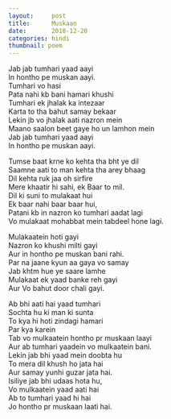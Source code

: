 ```yaml
---
layout:     post
title:      Muskaan
date:       2018-12-20
categories: hindi
thumbnail: poem
---
```


Jab jab tumhari yaad aayi  
In hontho pe muskan aayi.  
Tumhari vo hasi  
Pata nahi kb bani hamari khushi  
Tumhari ek jhalak ka intezaar  
Karta to tha bahut samay bekaar  
Lekin jb vo jhalak aati nazron mein  
Maano saalon beet gaye ho un lamhon mein  
Jab jab tumhari yaad aayi  
In hontho pe muskan aayi.  

Tumse baat krne ko kehta tha bht ye dil  
Saamne aati to man kehta tha arey bhaag  
Dil kehta ruk jaa oh sirfire  
Mere khaatir hi sahi, ek Baar to mil.  
Dil ki suni to mulakaat hui  
Ek baar nahi baar baar hui,  
Patani kb in nazron ko tumhari aadat lagi  
Vo mulakaat mohabbat mein tabdeel hone lagi.  

Mulakaatein hoti gayi  
Nazron ko khushi milti gayi  
Aur in hontho pe muskan bani rahi.  
Par na jaane kyun aa gaya vo samay  
Jab khtm hue ye saare lamhe  
Mulakaat ek yaad banke reh gayi  
Aur Vo bahut door chali gayi.  

Ab bhi aati hai yaad tumhari  
Sochta hu ki man ki sunta  
To kya hi hoti zindagi hamari  
Par kya karein  
Tab vo mulkaatein hontho pr muskaan laayi  
Aur ab tumhari yaadein vo mulkaatein bani.  
Lekin jab bhi yaad mein doobta hu  
To mera dil khush ho jata hai  
Aur samay yunhi guzar jata hai.  
Isiliye jab bhi udaas hota hu,  
Vo mulkaatein yaad aati hai  
Ab to tumhari yaad hi hai  
Jo hontho pr muskaan laati hai.  